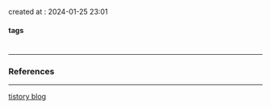 created at : 2024-01-25 23:01

#### tags

#

--- 



### References
---
[tistory blog](https://loosie.tistory.com/881)